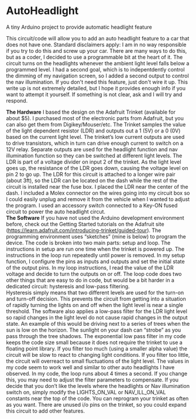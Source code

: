 # AutoHeadlight
A tiny Arduino project to provide automatic headlight feature

This circuit/code will allow you to add an auto headlight feature to a car that does not have one.  Standard disclaimers apply: I am in no way responsible if you try to do this and screw up your car.  There are many ways to do this, but as a coder, I decided to use a programmable bit at the heart of it.  The circuit turns on the headlights whenever the ambient light level falls below a programmed level.  I had a second goal, which is to indepentdently control the dimming of my navigation screen, so I added a second output to control the nav illumination.  If you don't need this feature, just don't wire it up.  This write up is not extremely detailed, but I hope it provides enough info if you want to attempt it yourself.  If something is not clear, ask and I will try and respond.

<b>The Hardware</b>
I based the design on the Adafruit Trinket (available for about $5).  I purchased most of the electronic parts from Adafruit, but you can also get them from Digikey/Mouser/etc.  The Trinket samples the value of the light dependent resistor (LDR) and outputs out a 1 (5V) or a 0 (0V) based on the current light level.  The trinket’s low current outputs are used to drive transistors, which in turn can drive enough current to switch on a 12V relay.  Separate outputs are used for the headlight function and nav illumination function so they can be switched at different light levels.  The LDR is part of a voltage divider on input 2 of the trinket.  As the light level goes up, the resistance of the LDR goes down, causing the voltage level on pin 2 to go up.  The LDR for this circuit is attached to a longer wire pair (about 3ft), so the LDR can be located on the dash while the rest of the circuit is installed near the fuse box.  I placed the LDR near the center of the dash.  I included a Molex connector on the wires going into my circuit box so I could easily unplug and remove it from the vehicle when I wanted to adjust the program.  I used an accessory switch connected to a Key-ON fused circuit to power the auto headlight circut.<br>
<b>The Software</b>
If you have not used the Arduino development environment before, check out the Getting Started tutorials on the Adafruit site (https://learn.adafruit.com/introducing-trinket/guided-tour).  The programming environment uses “sketches” (mine is below) to program the device.  The code is broken into two main parts: setup and loop.  The instructions in setup are run one time when the trinket is powered up.  The instructions in the loop run repeatedly until power is removed.
In my setup function, I configure the pins as inputs and outputs and set the initial state of the output pins.  In my loop instructions, I read the value of the LDR voltage and decide to turn the outputs on or off.  The loop code does two other things that are easy to do in code, but would be a bit harder in a dedicated circuit: hysteresis and low-pass filtering.  
Hysteresis simply means that two different levels are used for the turn-on and turn-off decision.  This prevents the circuit from getting into a situation of rapidly turning the lights on and off when the light level is near a single threshold.
The software also applies a low-pass filter for the LDR light level so rapid changes in the light level do not cause rapid changes in the output state.  An example of this would be driving next to a series of trees when the sun is low on the horizon.  The sunlight on your dash can “strobe” as you pass through the tree shadows.  The exponential low pass filter in my code keeps the code size small because it does not require the trinket to use a floating point library.  If you filter too much (using a smaller alpha value) the circuit will be slow to react to changing light conditions.  If you filter too little, the circuit will overreact to small fluctuations of the light level.  The values in my code seem to work well and similar to other auto headlights I have observed.
In my code, the loop runs about 4 times a second.  If you change this, you may need to adjust the filter parameters to compensate.  If you decide that you don’t like the levels where the headlights or Nav illumination switch on, simply modify the LIGHTS_ON_VAL or NAV_ILL_ON_VAL constants near the top of the code.  You can reprogram your trinket as often as you want.  There are unused i/o pins on the trinket, so you could expand this circuit to add other features.
